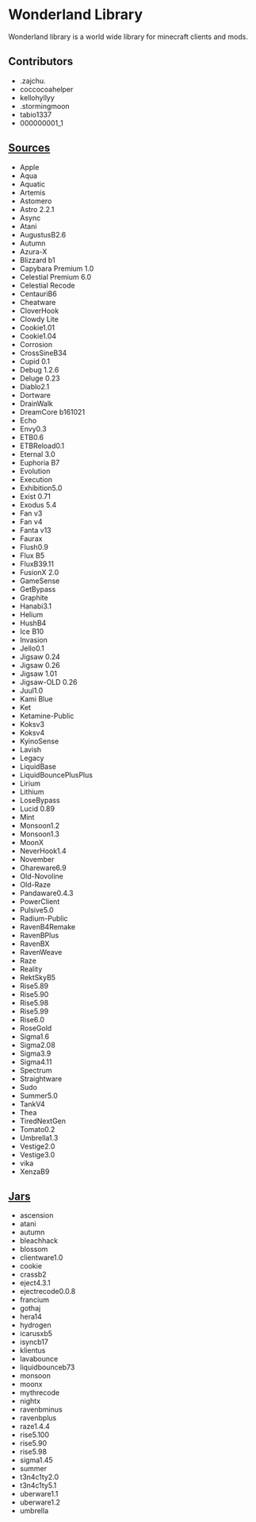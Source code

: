 # Wonderland Library
Wonderland library is a world wide library for minecraft clients and mods.

## Contributors
- .zajchu.
- coccocoahelper
- kellohyllyy
- .stormingmoon
- tabio1337
- 000000001_1

## [Sources](/sources)
- Apple
- Aqua
- Aquatic
- Artemis
- Astomero
- Astro 2.2.1
- Async
- Atani
- AugustusB2.6
- Autumn
- Azura-X
- Blizzard b1
- Capybara Premium 1.0
- Celestial Premium 6.0
- Celestial Recode
- CentauriB6
- Cheatware
- CloverHook
- Clowdy Lite
- Cookie1.01
- Cookie1.04
- Corrosion
- CrossSineB34
- Cupid 0.1
- Debug 1.2.6
- Deluge 0.23
- Diablo2.1
- Dortware
- DrainWalk
- DreamCore b161021
- Echo
- Envy0.3
- ETB0.6
- ETBReload0.1
- Eternal 3.0
- Euphoria B7
- Evolution
- Execution
- Exhibition5.0
- Exist 0.71
- Exodus 5.4
- Fan v3
- Fan v4
- Fanta v13
- Faurax
- Flush0.9
- Flux B5
- FluxB39.11
- FusionX 2.0
- GameSense
- GetBypass
- Graphite
- Hanabi3.1
- Helium
- HushB4
- Ice B10
- Invasion
- Jello0.1
- Jigsaw 0.24
- Jigsaw 0.26
- Jigsaw 1.01
- Jigsaw-OLD 0.26
- Juul1.0
- Kami Blue
- Ket
- Ketamine-Public
- Koksv3
- Koksv4
- KyinoSense
- Lavish
- Legacy
- LiquidBase
- LiquidBouncePlusPlus
- Lirium
- Lithium
- LoseBypass
- Lucid 0.89
- Mint
- Monsoon1.2
- Monsoon1.3
- MoonX
- NeverHook1.4
- November
- Ohareware6.9
- Old-Novoline
- Old-Raze
- Pandaware0.4.3
- PowerClient
- Pulsive5.0
- Radium-Public
- RavenB4Remake
- RavenBPlus
- RavenBX
- RavenWeave
- Raze
- Reality
- RektSkyB5
- Rise5.89
- Rise5.90
- Rise5.98
- Rise5.99
- Rise6.0
- RoseGold
- Sigma1.6
- Sigma2.08
- Sigma3.9
- Sigma4.11
- Spectrum
- Straightware
- Sudo
- Summer5.0
- TankV4
- Thea
- TiredNextGen
- Tomato0.2
- Umbrella1.3
- Vestige2.0
- Vestige3.0
- vika
- XenzaB9

## [Jars](/jars)
- ascension
- atani
- autumn
- bleachhack
- blossom
- clientware1.0
- cookie
- crassb2
- eject4.3.1
- ejectrecode0.0.8
- francium
- gothaj
- hera14
- hydrogen
- icarusxb5
- isyncb17
- klientus
- lavabounce
- liquidbounceb73
- monsoon
- moonx
- mythrecode
- nightx
- ravenbminus
- ravenbplus
- raze1.4.4
- rise5.100
- rise5.90
- rise5.98
- sigma1.45
- summer
- t3n4c1ty2.0
- t3n4c1ty5.1
- uberware1.1
- uberware1.2
- umbrella

